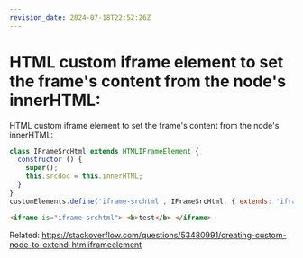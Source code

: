 ```yaml
---
revision_date: 2024-07-18T22:52:26Z
---
```

# HTML custom iframe element to set the frame's content from the node's innerHTML:
HTML custom iframe element to set the frame's content from the node's innerHTML:
```js
class IFrameSrcHtml extends HTMLIFrameElement {
  constructor () {
    super();
    this.srcdoc = this.innerHTML;
  }
}
customElements.define('iframe-srchtml', IFrameSrcHtml, { extends: 'iframe' });
```
```html
<iframe is="iframe-srchtml"> <b>test</b> </iframe>
```
Related: https://stackoverflow.com/questions/53480991/creating-custom-node-to-extend-htmliframeelement